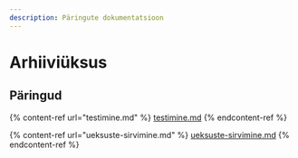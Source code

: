 ```yaml
---
description: Päringute dokumentatsioon
---
```


# Arhiiviüksus

## Päringud

{% content-ref url="testimine.md" %}
[testimine.md](testimine.md)
{% endcontent-ref %}

{% content-ref url="ueksuste-sirvimine.md" %}
[ueksuste-sirvimine.md](ueksuste-sirvimine.md)
{% endcontent-ref %}
